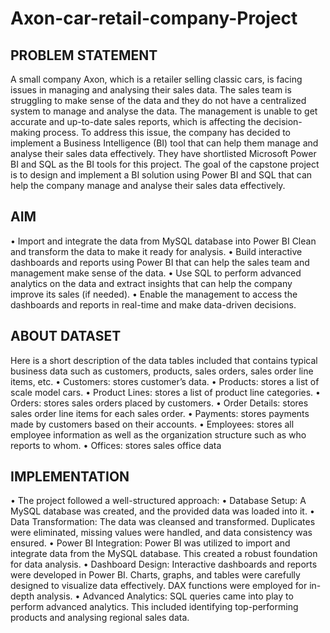 # Axon-car-retail-company-Project

## PROBLEM STATEMENT 

A small company Axon, which is a retailer selling classic cars, is facing issues in managing and analysing their sales data. The sales team is struggling to make sense of the data and they do not have a centralized system to manage and analyse the data. The management is unable to get accurate and up-to-date sales reports, which is affecting the decision-making process.
To address this issue, the company has decided to implement a Business Intelligence (BI) tool that can help them manage and analyse their sales data effectively. They have shortlisted Microsoft Power BI and SQL as the BI tools for this project.
The goal of the capstone project is to design and implement a BI solution using Power BI and SQL that can help the company manage and analyse their sales data effectively. 

## AIM
•	Import and integrate the data from MySQL database into Power BI
Clean and transform the data to make it ready for analysis.
•	Build interactive dashboards and reports using Power BI that can help the sales team and management make sense of the data.
•	Use SQL to perform advanced analytics on the data and extract insights that can help the company improve its sales (if needed).
•	Enable the management to access the dashboards and reports in real-time and make data-driven decisions.

## ABOUT DATASET 
Here is a short description of the data tables included that contains typical business data such as customers, products, sales orders, sales order line items, etc. 
•	Customers: stores customer’s data.
•	Products: stores a list of scale model cars.
•	Product Lines: stores a list of product line categories.
•	Orders: stores sales orders placed by customers.
•	Order Details: stores sales order line items for each sales order.
•	Payments: stores payments made by customers based on their accounts.
•	Employees: stores all employee information as well as the organization structure such as who reports to whom.
•	Offices: stores sales office data

## IMPLEMENTATION
•	The project followed a well-structured approach:
•	 Database Setup: A MySQL database was created, and the provided data was loaded into it.
•	 Data Transformation: The data was cleansed and transformed. Duplicates were eliminated, missing values were handled, and data consistency was ensured.
•	 Power BI Integration: Power BI was utilized to import and integrate data from the MySQL database. This created a robust foundation for data analysis.
•	 Dashboard Design: Interactive dashboards and reports were developed in Power BI. Charts, graphs, and tables were carefully designed to visualize data effectively. DAX functions were employed for in-depth analysis.
•	Advanced Analytics: SQL queries came into play to perform advanced analytics. This included identifying top-performing products and analysing regional sales data.
